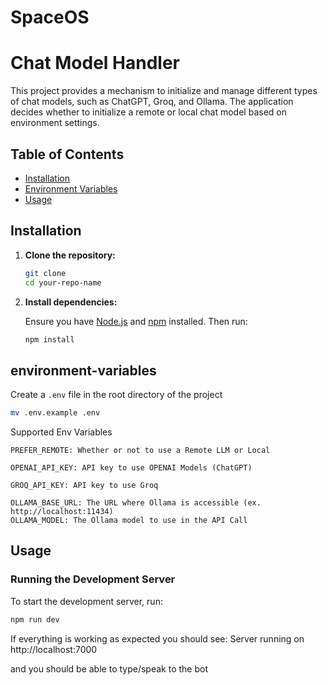 # SpaceOS

# Chat Model Handler

This project provides a mechanism to initialize and manage different types of chat models, such as ChatGPT, Groq, and Ollama. The application decides whether to initialize a remote or local chat model based on environment settings.

## Table of Contents

- [Installation](#installation)
- [Environment Variables](#environment-variables)
- [Usage](#usage)



## Installation

1. **Clone the repository:**

    ```bash
    git clone 
    cd your-repo-name
    ```

2. **Install dependencies:**

    Ensure you have [Node.js](https://nodejs.org/) and [npm](https://www.npmjs.com/) installed. Then run:

    ```bash
    npm install
    ```


## environment-variables
Create a `.env` file in the root directory of the project

```bash
mv .env.example .env
```

Supported Env Variables
```
PREFER_REMOTE: Whether or not to use a Remote LLM or Local

OPENAI_API_KEY: API key to use OPENAI Models (ChatGPT)

GROQ_API_KEY: API key to use Groq

OLLAMA_BASE_URL: The URL where Ollama is accessible (ex. http://localhost:11434)
OLLAMA_MODEL: The Ollama model to use in the API Call
```

## Usage

### Running the Development Server

To start the development server, run:

```bash
npm run dev
```
If everything is working as expected you should see: 
Server running on http://localhost:7000

and you should be able to type/speak to the bot


